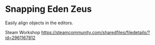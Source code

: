 # Snapping Eden Zeus

Easily align objects in the editors.

Steam Workshop 
https://steamcommunity.com/sharedfiles/filedetails/?id=2961167812
